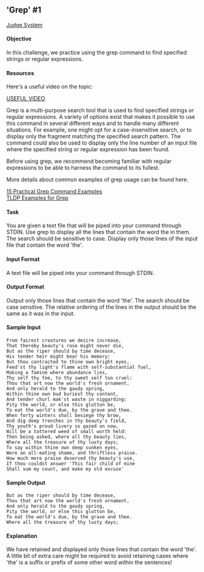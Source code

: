 ## 'Grep' #1

[Judge System](https://www.hackerrank.com/challenges/text-processing-in-linux-the-grep-command-1/problem)

#### Objective
In this challenge, we practice using the grep command to find specified strings or regular expressions.

#### Resources
Here's a useful video on the topic:

[USEFUL VIDEO](https://youtu.be/WX5Zfflvdt0)

Grep is a multi-purpose search tool that is used to find specified strings or regular expressions. A variety of options exist that makes it possible to use this command in several different ways and to handle many different situations. For example, one might opt for a case-insensitive search, or to display only the fragment matching the specified search pattern. The command could also be used to display only the line number of an input file where the specified string or regular expression has been found.

Before using grep, we recommend becoming familiar with regular expressions to be able to harness the command to its fullest.

More details about common examples of grep usage can be found here.

[15 Practical Grep Command Examples](https://www.thegeekstuff.com/2009/03/15-practical-unix-grep-command-examples/)<br>
[TLDP Examples for Grep](http://tldp.org/LDP/Bash-Beginners-Guide/html/sect_04_02.html)

#### Task
You are given a text file that will be piped into your command through STDIN. Use grep to display all the lines that contain the word the in them. The search should be sensitive to case. Display only those lines of the input file that contain the word 'the'.

#### Input Format

A text file will be piped into your command through STDIN.

#### Output Format

Output only those lines that contain the word 'the'. The search should be case sensitive. The relative ordering of the lines in the output should be the same as it was in the input.

#### Sample Input

````
From fairest creatures we desire increase,
That thereby beauty's rose might never die,
But as the riper should by time decease,
His tender heir might bear his memory:
But thou contracted to thine own bright eyes,
Feed'st thy light's flame with self-substantial fuel,
Making a famine where abundance lies,
Thy self thy foe, to thy sweet self too cruel:
Thou that art now the world's fresh ornament,
And only herald to the gaudy spring,
Within thine own bud buriest thy content,
And tender churl mak'st waste in niggarding:
Pity the world, or else this glutton be,
To eat the world's due, by the grave and thee.
When forty winters shall besiege thy brow,
And dig deep trenches in thy beauty's field,
Thy youth's proud livery so gazed on now,
Will be a tattered weed of small worth held:
Then being asked, where all thy beauty lies,
Where all the treasure of thy lusty days;
To say within thine own deep sunken eyes,
Were an all-eating shame, and thriftless praise.
How much more praise deserved thy beauty's use,
If thou couldst answer 'This fair child of mine
Shall sum my count, and make my old excuse'
````

#### Sample Output

````
But as the riper should by time decease,
Thou that art now the world's fresh ornament,
And only herald to the gaudy spring,
Pity the world, or else this glutton be,
To eat the world's due, by the grave and thee.
Where all the treasure of thy lusty days;
````

#### Explanation

We have retained and displayed only those lines that contain the word 'the'. A little bit of extra care might be required to avoid retaining cases where 'the' is a suffix or prefix of some other word within the sentences!
